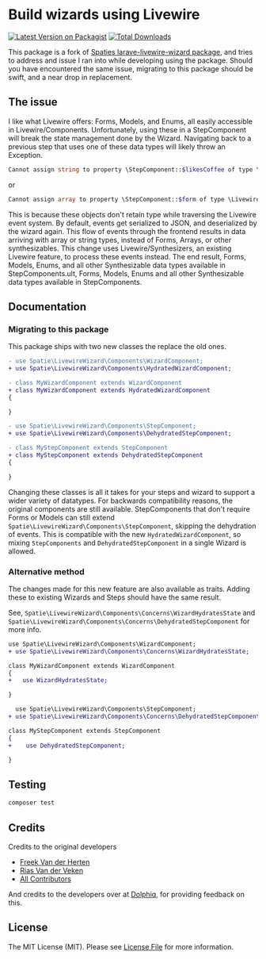 <div align="left">
<h1>Build wizards using Livewire</h1>

[![Latest Version on Packagist](https://img.shields.io/packagist/v/blazery/laravel-livewire-wizard.svg?style=flat-square)](https://packagist.org/packages/blazery/laravel-livewire-wizard)
[![Total Downloads](https://img.shields.io/packagist/dt/blazery/laravel-livewire-wizard.svg?style=flat-square)](https://packagist.org/packages/blazery/laravel-livewire-wizard)
    
</div>

This package is a fork of [Spaties larave-livewire-wizard package](https://github.com/spatie/laravel-livewire-wizard), and tries to address and issue I ran into while developing using the package. Should you have encountered the same issue, migrating to this package should be swift, and a near drop in replacement.

## The issue
I like what Livewire offers: Forms, Models, and Enums, all easily accessible in Livewire/Components. Unfortunately, using these in a StepComponent will break the state management done by the Wizard. Navigating back to a previous step that uses one of these data types will likely throw an Exception.

```php
Cannot assign string to property \StepComponent::$likesCoffee of type \Enums\LikesCoffeeEnum;
``` 
or 
```php
Cannot assign array to property \StepComponent::$form of type \Livewire\Form;
```

This is because these objects don't retain type while traversing the Livewire event system. By default, events get serialized to JSON, and deserialized by the wizard again. This flow of events through the frontend results in data arriving with array or string types, instead of Forms, Arrays, or other synthesizables. This change uses Livewire/Synthesizers, an existing Livewire feature, to process these events instead. The end result, Forms, Models, Enums, and all other Synthesizable data types available in StepComponents.ult, Forms, Models, Enums and all other Synthesizable data types available in StepComponents.

## Documentation

### Migrating to this package
This package ships with two new classes the replace the old ones. 
```diff
- use Spatie\LivewireWizard\Components\WizardComponent;
+ use Spatie\LivewireWizard\Components\HydratedWizardComponent;

- class MyWizardComponent extends WizardComponent
+ class MyWizardComponent extends HydratedWizardComponent
{

}
```

```diff
- use Spatie\LivewireWizard\Components\StepComponent;
+ use Spatie\LivewireWizard\Components\DehydratedStepComponent;

- class MyStepComponent extends StepComponent
+ class MyStepComponent extends DehydratedStepComponent
{

}
```
Changing these classes is all it takes for your steps and wizard to support a wider variety of datatypes. For backwards compatibility reasons, the original components are still available. StepComponents that don't require Forms or Models can still extend `Spatie\LivewireWizard\Components\StepComponent`, skipping the dehydration of events. This is compatible with the new `HydratedWizardComponent`, so mixing `StepComponents` and `DehydratedStepComponent` in a single Wizard is allowed.

### Alternative method
The changes made for this new feature are also available as traits. Adding these to existing Wizards and Steps should have the same result.  

See, `Spatie\LivewireWizard\Components\Concerns\WizardHydratesState` and `Spatie\LivewireWizard\Components\Concerns\DehydratedStepComponent` for more info.

```diff
use Spatie\LivewireWizard\Components\WizardComponent;
+ use Spatie\LivewireWizard\Components\Concerns\WizardHydratesState;

class MyWizardComponent extends WizardComponent
{
+   use WizardHydratesState;

}
```

```diff
  use Spatie\LivewireWizard\Components\StepComponent;
+ use Spatie\LivewireWizard\Components\Concerns\DehydratedStepComponent;

class MyStepComponent extends StepComponent
{
+    use DehydratedStepComponent;

}
```


## Testing

```bash
composer test
```

## Credits
Credits to the original developers
- [Freek Van der Herten](https://github.com/freekmurze)
- [Rias Van der Veken](https://github.com/riasvdv)
- [All Contributors](https://github.com/spatie/laravel-livewire-wizard/graphs/contributors)

And credits to the developers over at [Dolphiq](https://dolphiq.nl/), for providing feedback on this.

## License
The MIT License (MIT). Please see [License File](LICENSE.md) for more information.
